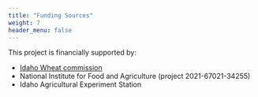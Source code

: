 ```yaml
---
title: "Funding Sources"
weight: 7
header_menu: false
---
```

  
This project is financially supported by:
  
* [Idaho Wheat commission](https://www.idahowheat.org/)
* National Institute for Food and Agriculture (project 2021-67021-34255)
* Idaho Agricultural Experiment Station
